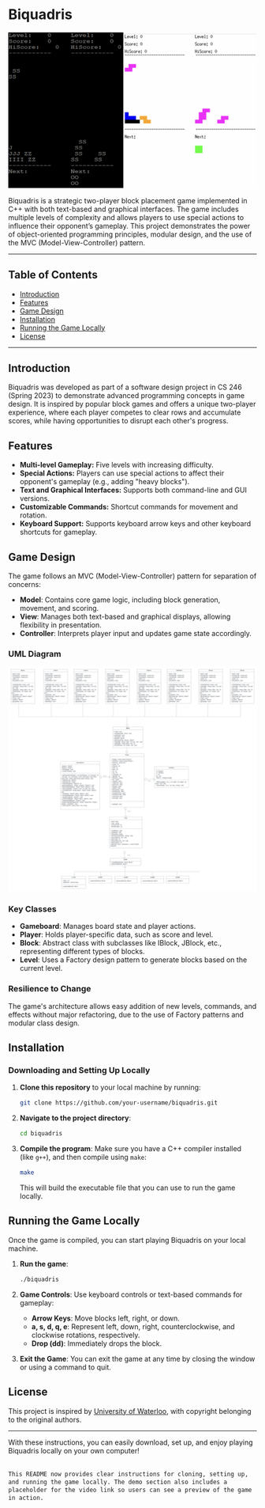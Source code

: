 # Biquadris
![Alt Text](demo.png)

Biquadris is a strategic two-player block placement game implemented in C++ with both text-based and graphical interfaces. The game includes multiple levels of complexity and allows players to use special actions to influence their opponent’s gameplay. This project demonstrates the power of object-oriented programming principles, modular design, and the use of the MVC (Model-View-Controller) pattern.

---

## Table of Contents
- [Introduction](#introduction)
- [Features](#features)
- [Game Design](#game-design)
- [Installation](#installation)
- [Running the Game Locally](#running-the-game-locally)
- [License](#license)

---

## Introduction

Biquadris was developed as part of a software design project in CS 246 (Spring 2023) to demonstrate advanced programming concepts in game design. It is inspired by popular block games and offers a unique two-player experience, where each player competes to clear rows and accumulate scores, while having opportunities to disrupt each other's progress.

## Features

- **Multi-level Gameplay:** Five levels with increasing difficulty.
- **Special Actions:** Players can use special actions to affect their opponent's gameplay (e.g., adding "heavy blocks").
- **Text and Graphical Interfaces:** Supports both command-line and GUI versions.
- **Customizable Commands:** Shortcut commands for movement and rotation.
- **Keyboard Support:** Supports keyboard arrow keys and other keyboard shortcuts for gameplay.

## Game Design

The game follows an MVC (Model-View-Controller) pattern for separation of concerns:
- **Model**: Contains core game logic, including block generation, movement, and scoring.
- **View**: Manages both text-based and graphical displays, allowing flexibility in presentation.
- **Controller**: Interprets player input and updates game state accordingly.

### UML Diagram
![Alt Text](BiquadrisUML.png)

### Key Classes

- **Gameboard**: Manages board state and player actions.
- **Player**: Holds player-specific data, such as score and level.
- **Block**: Abstract class with subclasses like IBlock, JBlock, etc., representing different types of blocks.
- **Level**: Uses a Factory design pattern to generate blocks based on the current level.

### Resilience to Change

The game's architecture allows easy addition of new levels, commands, and effects without major refactoring, due to the use of Factory patterns and modular class design.

## Installation

### Downloading and Setting Up Locally

1. **Clone this repository** to your local machine by running:
   ```bash
   git clone https://github.com/your-username/biquadris.git
   ```
2. **Navigate to the project directory**:
   ```bash
   cd biquadris
   ```
3. **Compile the program**:
   Make sure you have a C++ compiler installed (like `g++`), and then compile using `make`:
   ```bash
   make
   ```

   This will build the executable file that you can use to run the game locally.

## Running the Game Locally

Once the game is compiled, you can start playing Biquadris on your local machine.

1. **Run the game**:
   ```bash
   ./biquadris
   ```
2. **Game Controls**:
   Use keyboard controls or text-based commands for gameplay:
   - **Arrow Keys**: Move blocks left, right, or down.
   - **a, s, d, q, e**: Represent left, down, right, counterclockwise, and clockwise rotations, respectively.
   - **Drop (dd)**: Immediately drops the block.

3. **Exit the Game**:
   You can exit the game at any time by closing the window or using a command to quit.


## License

This project is inspired by [University of Waterloo](https://uwaterloo.ca/), with copyright belonging to the original authors.

---

With these instructions, you can easily download, set up, and enjoy playing Biquadris locally on your own computer!
```

This README now provides clear instructions for cloning, setting up, and running the game locally. The demo section also includes a placeholder for the video link so users can see a preview of the game in action.
